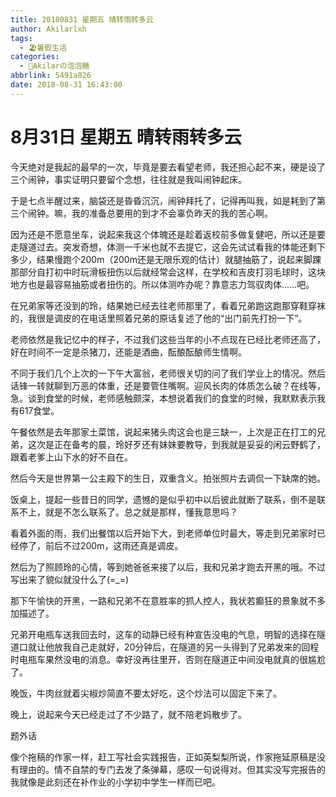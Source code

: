 ```yaml
---
title: 20180831 星期五 晴转雨转多云
author: Akilarlxh
tags:
  - 🏖️暑假生活
categories:
  - 🍬Akilarの泡泡糖
abbrlink: 5491a826
date: 2018-08-31 16:43:00
---
```

# 8月31日 星期五 晴转雨转多云

今天绝对是我起的最早的一次，毕竟是要去看望老师，我还担心起不来，硬是设了三个闹钟，事实证明只要留个念想，往往就是我叫闹钟起床。

于是七点半醒过来，脑袋还是昏昏沉沉，闹钟拜托了，记得再叫我，如是耗到了第三个闹钟。嘛，我的准备总要用的到才不会辜负昨天的我的苦心啊。

因为还是不愿意坐车，说起来我这个体魄还是趁着返校前多做复健吧，所以还是要走隧道过去。突发奇想，体测一千米也就不去提它，这会先试试看我的体能还剩下多少，结果慢跑个200m（200m还是无限乐观的估计）就腿抽筋了，说起来脚踝那部分自打初中时玩滑板扭伤以后就经常会这样，在学校和吉皮打羽毛球时，这块地方也是最容易抽筋或者扭伤的。所以体测咋办呢？靠意志力驾驭肉体……吧。

在兄弟家等还没到的玲，结果她已经去往老师那里了，看着兄弟跑这跑那穿鞋穿袜的，我很是调皮的在电话里照着兄弟的原话复述了他的“出门前先打扮一下”。

老师依然是我记忆中的样子，不过我们这些当年的小不点现在已经比老师还高了，好在时间不一定是杀猪刀，还能是酒曲，酝酿酝酿师生情啊。

不同于我们几个上次的一下午大富翁，老师很关切的问了我们学业上的情况。然后话锋一转就聊到万恶的体重，还是要管住嘴啊。迎风长肉的体质怎么破？在线等，急。谈到食堂的时候，老师感触颇深，本想说着我们的食堂的时候，我默默表示我有617食堂。

午餐依然是去年那家土菜馆，说起来猪头肉这会也是三缺一，上次是正在打工的兄弟，这次是正在备考的晨，玲好歹还有妹妹要教导，到我就是妥妥的闲云野鹤了，跟着老爹上山下水的好不自在。

然后今天是世界第一公主殿下的生日，双重含义。拍张照片去调侃一下缺席的她。

饭桌上，提起一些昔日的同学，遗憾的是似乎初中以后彼此就断了联系，倒不是联系不上，就是不怎么联系了。总之就是那样，懂我意思吗？

看着外面的雨，我们出餐馆以后开始下大，到老师单位时最大，等走到兄弟家时已经停了，前后不过200m，这雨还真是调皮。

然后为了照顾玲的心情，等到她爸爸来接了以后，我和兄弟才跑去开黑的哦。不过写出来了貌似就没什么了(=_=)

那下午愉快的开黑，一路和兄弟不在意胜率的抓人控人，我状若癫狂的景象就不多加描述了。

兄弟开电瓶车送我回去时，这车的动静已经有种宣告没电的气息，明智的选择在隧道口就让他放我自己走就好，20分钟后，在隧道的另一头得到了兄弟发来的回程时电瓶车果然没电的消息。幸好没再往里开，否则在隧道正中间没电就真的很尴尬了。

晚饭，牛肉丝就着尖椒炒简直不要太好吃，这个炒法可以固定下来了。

晚上，说起来今天已经走过了不少路了，就不陪老妈散步了。

题外话

像个拖稿的作家一样，赶工写社会实践报告，正如英梨梨所说，作家拖延原稿是没有理由的。情不自禁的专门去发了条弹幕，感叹一句说得对。但其实没写完报告的我就像是此刻还在补作业的小学初中学生一样而已吧。





